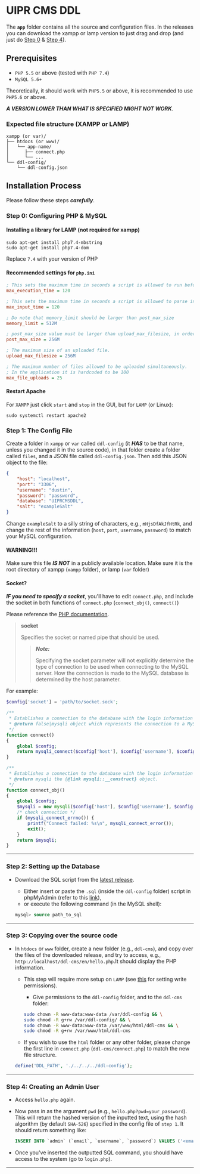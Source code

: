 # UIPR CMS DDL

The **`app`** folder contains all the source and configuration files. In the releases you can download the xampp or 
lamp version to just drag and drop (and just do [Step 0](#step-0-configuring-php--mysql) & [Step 4](#step-4-creating-an-admin-user)).

## Prerequisites

- `PHP 5.5` or above (tested with `PHP 7.4`)
- `MySQL 5.6+`

Theoretically, it should work with `PHP5.5` or above, it is recommended to use `PHP5.6` or above.

***A VERSION LOWER THAN WHAT IS SPECIFIED MIGHT NOT WORK***.

### Expected file structure (XAMPP or LAMP)
```
xampp (or var)/
├── htdocs (or www)/
│   └── app-name/
│      ├── connect.php
│      └── ...   
└── ddl-config/
    └── ddl-config.json
```

## Installation Process

Please follow these steps ***carefully***.

### Step 0: Configuring PHP & MySQL

#### Installing a library for LAMP (not required for xampp)
```terminal
sudo apt-get install php7.4-mbstring
sudo apt-get install php7.4-dom
```
Replace `7.4` with your version of PHP

#### Recommended settings for `php.ini`

```ini
; This sets the maximum time in seconds a script is allowed to run before it is terminated by the parser.
max_execution_time = 120

; This sets the maximum time in seconds a script is allowed to parse input data, like POST and GET.
max_input_time = 120

; Do note that memory_limit should be larger than post_max_size
memory_limit = 512M

; post_max_size value must be larger than upload_max_filesize, in order to, upload large files.
post_max_size = 256M

; The maximum size of an uploaded file.
upload_max_filesize = 256M

; The maximum number of files allowed to be uploaded simultaneously.
; In the application it is hardcoded to be 100
max_file_uploads = 25
```


#### Restart Apache 

For `XAMPP` just click `start` and `stop` in the GUI, but for `LAMP` (or Linux):

```terminal
sudo systemctl restart apache2
```

### Step 1: The Config File
Create a folder in `xampp` or `var` called `ddl-config` (it ***HAS*** to be that name, unless 
you changed it in the source code), in that folder create a folder called `files`, and a JSON file called 
`ddl-config.json`. Then add this JSON object to the file:

```json
{ 
    "host": "localhost", 
    "port": "3306", 
    "username": "dustin", 
    "password": "password", 
    "database": "UIPRCMSDDL", 
    "salt": "exampleSalt"
}
```

Change `exampleSalt` to a silly string of characters, e.g., `mHjsDfAkJfHtRk`, 
and change the rest of the information (`host`, `port`, `username`, `password`) to match your MySQL configuration.

#### WARNING!!!
Make sure this file ***IS NOT*** in a publicly available location. Make sure it is the root directory of xampp
(`xampp` folder), or lamp (`var` folder)

#### Socket?
***IF you need to specify a socket***, you'll have to edit `connect.php`, and include the socket in both functions of `connect.php`
(`connect_obj()`, `connect()`)

Please reference the [PHP documentation](https://www.php.net/manual/en/mysqli.construct.php).
> **socket** 
>
> Specifies the socket or named pipe that should be used.
>
> > ***Note:*** 
> >
> > Specifying the socket parameter will not explicitly determine the type of connection to be used when connecting to the MySQL server. How the connection is made to the MySQL database is determined by the host parameter.

For example:
```PHP
$config['socket'] = 'path/to/socket.sock';

/**
 * Establishes a connection to the database with the login information specified in {@link DDL_PATH} / {@link PATH_TO_CONFIG}
 * @return false|mysqli object which represents the connection to a MySQL Server or false if an error occurred.
 */
function connect() 
{
    global $config;
    return mysqli_connect($config['host'], $config['username'], $config['password'], $config['database'], $config['port'], $config['socket']);
}

/**
 * Establishes a connection to the database with the login information specified in {@link DDL_PATH} / {@link PATH_TO_CONFIG}
 * @return mysqli the {@link mysqli::__construct} object.
 */
function connect_obj()
{
    global $config;
    $mysqli = new mysqli($config['host'], $config['username'], $config['password'], $config['database'], $config['port'], $config['socket']);
    /* check connection */
    if (mysqli_connect_errno()) {
        printf("Connect failed: %s\n", mysqli_connect_error());
        exit();
    }
    return $mysqli;
}
```

---

### Step 2: Setting up the Database
- Download the SQL script from the [latest release](https://github.com/DustinDiazLopez/UIPR-Project-DDL/releases).

    - Either insert or paste the `.sql` (inside the `ddl-config` folder) script in phpMyAdmin (refer to this 
    [link](https://stackoverflow.com/questions/13955988/insert-sql-file-into-your-mysql-database)),
    - or execute the following command (in the MySQL shell):
    ```SQL
    mysql> source path_to_sql
    ```

---

### Step 3: Copying over the source code
- In `htdocs` or `www` folder, create a new folder (e.g., `ddl-cms`), and copy over the files of the downloaded 
release, and try to access, e.g., ` http://localhost/ddl-cms/en/hello.php `.It should display the PHP information.

    - This step will require more setup on `LAMP` (see [this](https://unix.stackexchange.com/a/174114) for setting 
    write permissions).
        - Give permissions to the `ddl-config` folder, and to the `ddl-cms` folder:
        ```sh
        sudo chown -R www-data:www-data /var/ddl-config && \
        sudo chmod -R g+rw /var/ddl-config/ && \
        sudo chown -R www-data:www-data /var/www/html/ddl-cms && \
        sudo chmod -R g+rw /var/www/html/ddl-cms
        ```

    - If you wish to use the `html` folder or any other folder, please change
the first line in `connect.php` (`ddl-cms/connect.php`) to match the new file structure.

    ```PHP
    define('DDL_PATH', './../../../ddl-config');
    ```

---

### Step 4: Creating an Admin User
- Access `hello.php` again.

- Now pass in as the argument `pwd` (e.g., `hello.php?pwd=your_password`). This will return the hashed version of the
inputted text, using the hash algorithm (by default `SHA-526`) specified in the config file of `step 1`. It should
return something like:

    ```SQL
    INSERT INTO `admin` (`email`, `username`, `password`) VALUES ('<email>', '<username>', '<hashed_password>');
    ```

- Once you've inserted the outputted SQL command, you should have access to the system (go to `login.php`).

---

